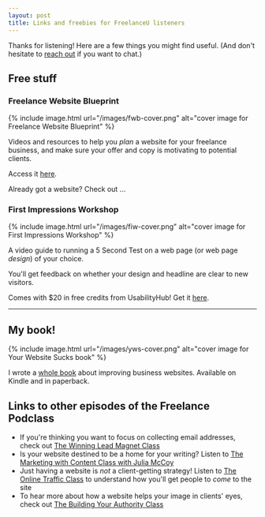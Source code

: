 ```yaml
---
layout: post
title: Links and freebies for FreelanceU listeners
---
```


Thanks for listening! Here are a few things you might find useful. (And don't hesitate to [reach out](/contact) if you want to chat.)

## Free stuff

### Freelance Website Blueprint

{% include image.html url="/images/fwb-cover.png" alt="cover image for Freelance Website Blueprint" %}

Videos and resources to help you _plan_ a website for your freelance business, and make sure your offer and copy is motivating to potential clients.

Access it [here](https://briandavidhall.gumroad.com/l/freelance-website-blueprint/freepage).

Already got a website? Check out ...


### First Impressions Workshop

{% include image.html url="/images/fiw-cover.png" alt="cover image for First Impressions Workshop" %}

A video guide to running a 5 Second Test on a web page (or web page _design_) of your choice. 

You'll get feedback on whether your design and headline are clear to new visitors.

Comes with $20 in free credits from UsabilityHub! Get it [here](https://gum.co/first-impressions-workshop).

---

## My book!

{% include image.html url="/images/yws-cover.png" alt="cover image for Your Website Sucks book" %}

I wrote a [whole book](https://www.amazon.com/dp/B0BVSXB5W7) about improving business websites. Available on Kindle and in paperback.


## Links to other episodes of the Freelance Podclass

- If you're thinking you want to focus on collecting email addresses, check out [The Winning Lead Magnet Class](https://www.freelanceu.com/freeupodcast/lead-magnet-class/)
- Is your website destined to be a home for your writing? Listen to [The Marketing with Content Class with Julia McCoy](https://www.freelanceu.com/freeupodcast/marketing-with-content-class/)
- Just having a website is _not_ a client-getting strategy! Listen to [The Online Traffic Class](https://www.freelanceu.com/freeupodcast/online-traffic-class/) to understand how you'll get people to _come_ to the site
- To hear more about how a website helps your image in clients' eyes, check out [The Building Your Authority Class](https://www.freelanceu.com/freeupodcast/building-authority-class/)
